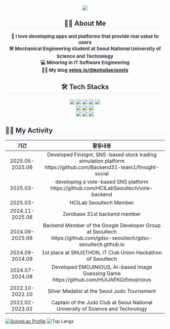 <div align="center">
    <img src="https://capsule-render.vercel.app/api?type=transparent&color=auto&height=120&text=Welcome%20👋&animation=fadeIn&fontColor=000000&fontSize=40" />
</div>

<div style="text-align: center;"> 
    <h2 style="border-bottom: 1px solid #d8dee4; color: #282d33;"> 👨‍🎓 About Me </h2>  
    <div style="font-weight: 700; font-size: 15px; color: #282d33;"> 
        🤟 I love developing apps and platforms that provide real value to users<br>
        🛠️ Mechanical Engineering student at Seoul National University of Science and Technology<br>
        💻 Minoring in IT Software Engineering<br> 
        🧑‍💻 My blog <a href="https://velog.io/@kohuijae/posts">velog.io/@kohuijae/posts</a>
    </div> 
</div>

<div style="text-align: center;">
    <h2 style="border-bottom: 1px solid #d8dee4; color: #282d33;"> 🛠️ Tech Stacks </h2> 
    <div> 
        <img src="https://img.shields.io/badge/Java-007396?style=for-the-badge&logo=Java&logoColor=white">
        <img src="https://img.shields.io/badge/Spring-6DB33F?style=for-the-badge&logo=Spring&logoColor=white">
        <img src="https://img.shields.io/badge/PostgreSQL-4169E1?style=for-the-badge&logo=PostgreSQL&logoColor=white">
        <img src="https://img.shields.io/badge/Elasticsearch-005571?style=for-the-badge&logo=Elasticsearch&logoColor=white">
        <img src="https://img.shields.io/badge/Redis-DC382D?style=for-the-badge&logo=Redis&logoColor=white"><br>
        <img src="https://img.shields.io/badge/GitHub-181717?style=for-the-badge&logo=GitHub&logoColor=white">
        <img src="https://img.shields.io/badge/GitHub%20Actions-2088FF?style=for-the-badge&logo=GitHub-Actions&logoColor=white">
        <img src="https://img.shields.io/badge/Docker-2496ED?style=for-the-badge&logo=Docker&logoColor=white"><br>
        <img src="https://img.shields.io/badge/AWS%20EC2-FF9900?style=for-the-badge&logo=Amazon-EC2&logoColor=white">
        <img src="https://img.shields.io/badge/AWS%20S3-569A31?style=for-the-badge&logo=Amazon-S3&logoColor=white">
        <img src="https://img.shields.io/badge/CloudFront-F14336?style=for-the-badge&logo=Amazon-CloudFront&logoColor=white">
    </div>
</div>



</div>

<div>
    <h2 style="border-bottom: 1px solid #d8dee4; color: #282d33; text-align: left;"> 🧑‍💻 My Activity </h2>
</div>
<div>
    <table>
        <thead>
            <tr>
                <th style="text-align: center;">기간</th>
                <th style="text-align: center;">활동내용</th>
            </tr>
        </thead>
        <tbody>
            <tr>
                <td align="center">2025.05-2025.06 </td>
                <td align="center">Developed Finsignt, SNS-based stock trading simulation platform<br> 
                https://github.com/Backend31-team1/finsight-social</td>
            </tr>
            <tr>
                <td align="center">2025.03- </td>
                <td align="center">developing a vote-based SNS platform<br> 
                https://github.com/HCILabSeoultech/vote-backend</td>
            </tr>
            <tr>
                <td align="center">2025.03- </td>
                <td align="center"> HCILab Seoultech Member <br> 
            </tr>
            <tr>
                <td align="center">2024.11-2025.06 </td>
                <td align="center">Zerobase 31st backend member</td>
            </tr>
            <tr>
            <tr>
                <td align="center">2024.09-2025.06 </td>
                <td align="center">Backend Member of the Google Developer Group at Seoultech<br>https://github.com/gdsc-seoultech/gdsc-seoultech.github.io</td>
            </tr>
                <td align="center">2024.09-2024.09</td>
                <td align="center">1st place at SNUSTHON, IT Club Union Hackathon of Seoultech</td>
            </tr>
            <tr>
                <td align="center">2024.07-2024.08</td>
                <td align="center">Developed EMOJINIOUS, AI-based Image Guessing Game<br> https://github.com/HUIJAEKO/Emojinious</td>
            </tr>
            <tr>
                <td align="center">2022.10-2022.10</td>
                <td align="center">Silver Medalist at the Seoul Judo Tournament</td>
            </tr>
            <tr>
                <td align="center">2022.02-2023.02</td>
                <td align="center">Captain of the Judo Club at Seoul National University of Science and Technology</td>
            </tr>
        </tbody>
    </table>
</div>

[![Solved.ac Profile](http://mazassumnida.wtf/api/v2/generate_badge?boj=xrhgmlwox)](https://solved.ac/xrhgmlwox/)
![Top Langs](https://github-readme-stats.vercel.app/api/top-langs/?username=HUIJAEKO&layout=compact)

